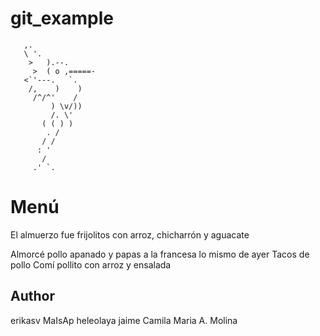 # git_example

       ,.
       \ '.
        >   ).--.
         >  ( o ,=====-
       <`'---.   `.
        /,    )    )
         /^/^'    /
             ) \v/))
             /. \'
           ( ( ) )
            . /
           / /
          : '
           /
         .' `.

Menú
====
El almuerzo fue frijolitos con arroz, chicharrón y aguacate


Almorcé pollo apanado y papas a la francesa
lo mismo de ayer
Tacos de pollo
Comí pollito con arroz y ensalada


Author
------
erikasv
MaIsAp
heleolaya
jaime
Camila
Maria A. Molina
